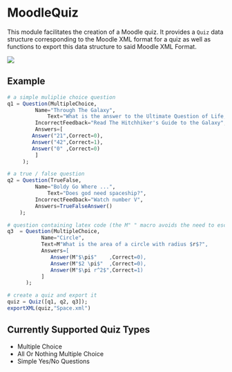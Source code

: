 # MoodleQuiz

This module facilitates the creation of a Moodle quiz. It provides a `Quiz` data structure corresponding to the Moodle XML format for a quiz as well as functions to export this data structure to said Moodle XML Format.

[![](https://img.shields.io/badge/docs-latest-blue.svg)](https://tauu.github.io/MoodleQuiz/latest)

## Example
```julia
# a simple muliplie choice question
q1 = Question(MultipleChoice,
	     Name="Through The Galaxy",
             Text="What is the answer to the Ultimate Question of Life, The Universe, and Everything?",
	     IncorrectFeedback="Read The Hitchhiker's Guide to the Galaxy",
	     Answers=[
		Answer("21",Correct=0),
		Answer("42",Correct=1),
		Answer("0" ,Correct=0)
	     ]
     );

# a true / false question
q2 = Question(TrueFalse,
	     Name="Boldy Go Where ...",
             Text="Does god need spaceship?",
	     IncorrectFeedback="Watch number V",
	     Answers=TrueFalseAnswer()
    );

# question containing latex code (the M" " macro avoids the need to escape $,\,... )
q3  = Question(MultipleChoice,
	       Name="Circle",
	       Text=M"What is the area of a circle with radius $r$?",
	       Answers=[
	          Answer(M"$\pi$"    ,Correct=0),
	          Answer(M"$2 \pi$"  ,Correct=0),
	          Answer(M"$\pi r^2$",Correct=1)
	       ]
      );

# create a quiz and export it
quiz = Quiz([q1, q2, q3]);
exportXML(quiz,"Space.xml")
```

## Currently Supported Quiz Types
* Multiple Choice
* All Or Nothing Multiple Choice
* Simple Yes/No Questions 
